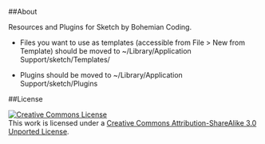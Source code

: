 ##About

Resources and Plugins for Sketch by Bohemian Coding.

* Files you want to use as templates (accessible from File > New from Template) should be moved to ~/Library/Application Support/sketch/Templates/

* Plugins should be moved to ~/Library/Application Support/sketch/Plugins

##License

<a rel="license" href="http://creativecommons.org/licenses/by-sa/3.0/deed.en_US"><img alt="Creative Commons License" style="border-width:0" src="http://i.creativecommons.org/l/by-sa/3.0/88x31.png" /></a><br />This work is licensed under a <a rel="license" href="http://creativecommons.org/licenses/by-sa/3.0/deed.en_US">Creative Commons Attribution-ShareAlike 3.0 Unported License</a>.
